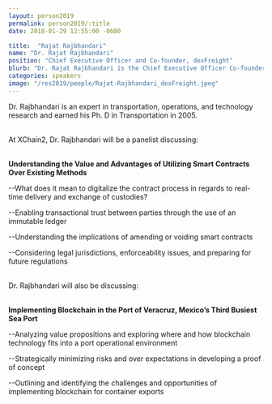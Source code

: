 ```yaml
---
layout: person2019
permalink: person2019/:title
date: 2018-01-29 12:55:00 -0600

title:  "Rajat Rajbhandari"
name: "Dr. Rajat Rajbhandari"
position: "Chief Executive Officer and Co-founder, dexFreight"
blurb: "Dr. Rajat Rajbhandari is the Chief Executive Officer Co-founder of dexFreight."
categories: speakers
image: "/res2019/people/Rajat-Rajbhandari_dexFreight.jpeg"
---
```

Dr. Rajbhandari is an expert in transportation, operations, and technology research and earned his Ph. D in Transportation in 2005.

<br>
At XChain2, Dr. Rajbhandari will be a panelist discussing:
<br>
<br>
<p><b>Understanding the Value and Advantages of Utilizing Smart Contracts Over Existing Methods</b></p>

<p>--What does it mean to digitalize the contract process in regards to real-time delivery and exchange of custodies?</p>
<p>--Enabling transactional trust between parties through the use of an immutable ledger</p>
<p>--Understanding the implications of amending or voiding smart contracts</p> 
<p>--Considering legal jurisdictions, enforceability issues, and preparing for future regulations</p>

<br>
Dr. Rajbhandari will also be discussing:
<br>
<br>
<p><b>Implementing Blockchain in the Port of Veracruz, Mexico’s Third Busiest Sea Port</b></p>

<p>--Analyzing value propositions and exploring where and how blockchain technology fits into a port operational environment</p>
<p>--Strategically minimizing risks and over expectations in developing a proof of concept</p>
<p>--Outlining and identifying the challenges and opportunities of implementing blockchain for container exports</p> 







